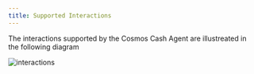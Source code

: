 ```yaml
---
title: Supported Interactions
---
```





The interactions supported by the Cosmos Cash Agent are illustreated in the following diagram


![interactions](./assets/diagrams/out/interaction_00.svg)